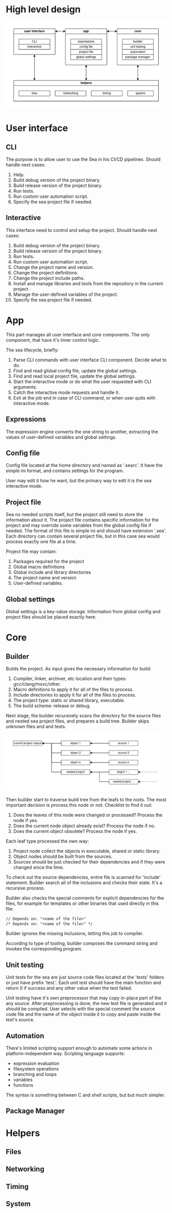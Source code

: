 # High level design

![components](components.png)

# User interface

## CLI

The purpose is to allow user to use the Sea in his CI/CD pipelines. Should handle next cases:

1. Help.
2. Build debug version of the project binary.
3. Build release version of the project binary.
4. Run tests.
5. Run custom user automation script.
6. Specify the sea project file if needed.

## Interactive

This interface need to control and setup the project. Should handle next cases:

1. Build debug version of the project binary.
2. Build release version of the project binary.
4. Run tests.
5. Run custom user automation script.
6. Change the project name and version.
7. Change the project definitions.
8. Change the project include paths.
9. Install and manage libraries and tools from the repository in the current project.
10. Manage the user-defined variables of the project.
11. Specify the sea project file if needed.

# App

This part manages all user interface and core components. The only component, that have it's inner control logic.

The sea lifecycle, briefly:

1. Parse CLI commands with user interface CLI component. Decide what to do.
2. Find and read global config file, update the global settings.
3. Find and read local project file, update the global settings.
4. Start the interactive mode or do what the user requested with CLI arguments.
5. Catch the interactive mode requests and handle it.
6. Exit at the job end in case of CLI command, or when user quits with interactive mode.

## Expressions

The expression engine converts the one string to another, extracting the values of user-defined variables and global settings.

## Config file

Config file located at the home directory and named as '.searc'. It have the simple ini format, and contains settings for the program.

User may edit it how he want, but the primary way to edit it is the sea interactive mode.

## Project file

Sea no needed scripts itself, but the project still need to store the information about it. The project file contains specific information for the project and may override some variables from the global config file if needed. The format of this file is simple ini and should have extension '.sea'. Each directory can contain several project file, but in this case sea would process exactly one file at a time.

Project file may contain:
1. Packages required for the project
2. Global macro definitions
3. Global include and library directories
4. The project name and version
5. User-defined variables.

## Global settings

Global settings is a key-value storage. Information from global config and project files should be placed exactly here.

# Core

## Builder

Builds the project. As input gives the necessary information for build:

1. Compiler, linker, archiver, etc location and their types: gcc/clang/msvc/other.
2. Macro definitions to apply it for all of the files to process.
3. Include directories to apply it for all of the files to process.
4. The project type: static or shared library, executable.
5. The build scheme: release or debug.

Next stage, the builder recursively scans the directory for the source files and nested sea project files, and prepares a build tree. Builder skips unknown files and and tests.

![build tree](build_tree.png)

Then builder start to traverse build tree from the leafs to the roots. The most important decision is process this node or not. Checklist to find it out:

1. Does the leaves of this node were changed or processed? Process the node if yes.
2. Does the current node object already exist? Process the node if no.
3. Does the current object obsolete? Process the node if yes.

Each leaf type processed the own way:
1. Project node collect the objects in executable, shared or static library.
2. Object nodes should be built from the sources.
3. Sources should be just checked for their dependencies and if they were changed since the time.

To check out the source dependencies, entire file is scanned for 'include' statement. Builder search all of the inclusions and checks their state. It's a recursive process.

Builder also checks the special comments for explicit dependencies for the files, for example for templates or other binaries that used directly in this file:

```
// Depends on: "<name of the file>"
/* Depends on: "<name of the file>" */
```

Builder ignores the missing inclusions, letting this job to compiler.

According to type of tooling, builder composes the command string and invokes the corresponding program. 

## Unit testing

Unit tests for the sea are just source code files located at the 'tests' folders or just have prefix 'test.'. Each unit test should have the main function and return 0 if success and any other value when the test failed.

Unit testing have it's own preprocessor that may copy in-place part of the any source. After preprocessing is done, the new test file is generated and it should be compiled. User selects with the special comment the source code file and the name of the object inside it to copy and paste inside the test's source.

## Automation

There's limited scripting support enough to automate some actions in platform-independent way. Scripting language supports:

- expression evaluation
- filesystem operations
- branching and loops
- variables
- functions

The syntax is something between C and shell scripts, but but much simpler.

## Package Manager

# Helpers

## Files

## Networking

## Timing

## System
